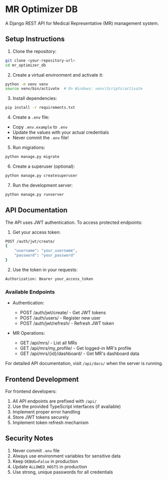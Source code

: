 # MR Optimizer DB

A Django REST API for Medical Representative (MR) management system.

## Setup Instructions

1. Clone the repository:
```bash
git clone <your-repository-url>
cd mr_optimizer_db
```

2. Create a virtual environment and activate it:
```bash
python -m venv venv
source venv/bin/activate  # On Windows: venv\Scripts\activate
```

3. Install dependencies:
```bash
pip install -r requirements.txt
```

4. Create a `.env` file:
- Copy `.env.example` to `.env`
- Update the values with your actual credentials
- Never commit the `.env` file!

5. Run migrations:
```bash
python manage.py migrate
```

6. Create a superuser (optional):
```bash
python manage.py createsuperuser
```

7. Run the development server:
```bash
python manage.py runserver
```

## API Documentation

The API uses JWT authentication. To access protected endpoints:

1. Get your access token:
```bash
POST /auth/jwt/create/
{
    "username": "your_username",
    "password": "your_password"
}
```

2. Use the token in your requests:
```bash
Authorization: Bearer your_access_token
```

### Available Endpoints

- Authentication:
  - POST /auth/jwt/create/ - Get JWT tokens
  - POST /auth/users/ - Register new user
  - POST /auth/jwt/refresh/ - Refresh JWT token

- MR Operations:
  - GET /api/mrs/ - List all MRs
  - GET /api/mrs/my_profile/ - Get logged-in MR's profile
  - GET /api/mrs/{id}/dashboard/ - Get MR's dashboard data

For detailed API documentation, visit `/api/docs/` when the server is running.

## Frontend Development

For frontend developers:

1. All API endpoints are prefixed with `/api/`
2. Use the provided TypeScript interfaces (if available)
3. Implement proper error handling
4. Store JWT tokens securely
5. Implement token refresh mechanism

## Security Notes

1. Never commit `.env` file
2. Always use environment variables for sensitive data
3. Keep `DEBUG=False` in production
4. Update `ALLOWED_HOSTS` in production
5. Use strong, unique passwords for all credentials 